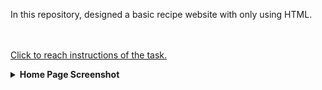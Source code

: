 In this repository, designed a basic recipe website with only using HTML.

<br /><br />
    [Click to reach instructions of the task.](https://academy.patika.dev/tr/courses/html/html-odev3)


<details>
  <summary><b>Home Page Screenshot</b></summary>
  
![RecipeScreenshot](https://github.com/emregokgedik/patikaTasks/assets/71225557/19ed15ee-8903-4600-8305-5356800c8855)

</details>

